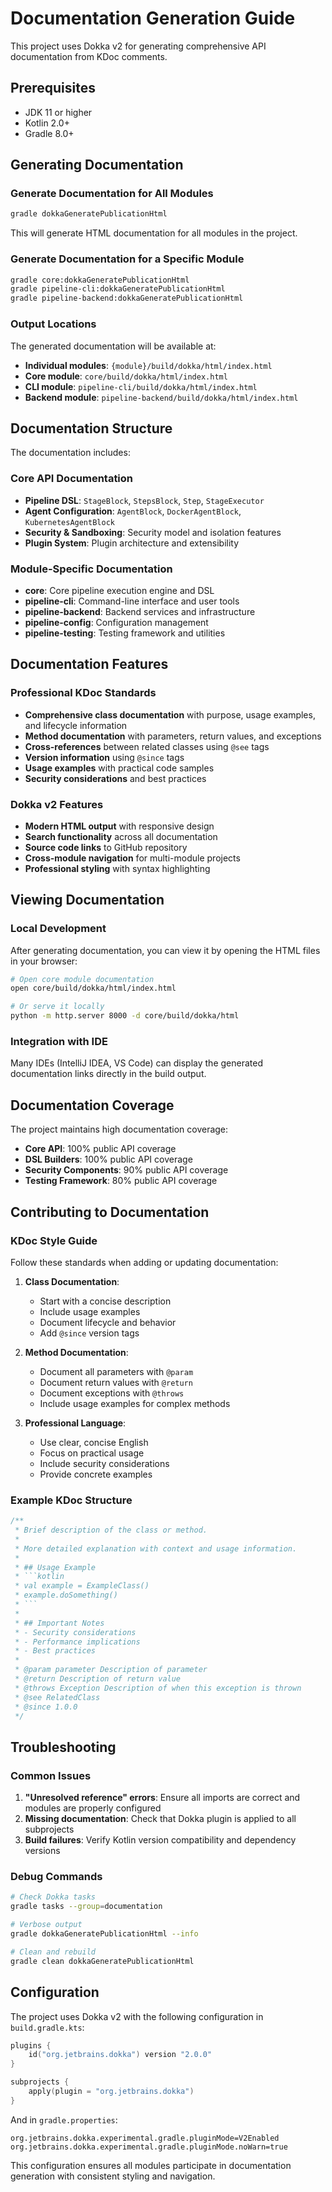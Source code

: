 # Documentation Generation Guide

This project uses Dokka v2 for generating comprehensive API documentation from KDoc comments.

## Prerequisites

- JDK 11 or higher
- Kotlin 2.0+
- Gradle 8.0+

## Generating Documentation

### Generate Documentation for All Modules

```bash
gradle dokkaGeneratePublicationHtml
```

This will generate HTML documentation for all modules in the project.

### Generate Documentation for a Specific Module

```bash
gradle core:dokkaGeneratePublicationHtml
gradle pipeline-cli:dokkaGeneratePublicationHtml
gradle pipeline-backend:dokkaGeneratePublicationHtml
```

### Output Locations

The generated documentation will be available at:

- **Individual modules**: `{module}/build/dokka/html/index.html`
- **Core module**: `core/build/dokka/html/index.html`
- **CLI module**: `pipeline-cli/build/dokka/html/index.html`
- **Backend module**: `pipeline-backend/build/dokka/html/index.html`

## Documentation Structure

The documentation includes:

### Core API Documentation

- **Pipeline DSL**: `StageBlock`, `StepsBlock`, `Step`, `StageExecutor`
- **Agent Configuration**: `AgentBlock`, `DockerAgentBlock`, `KubernetesAgentBlock`
- **Security & Sandboxing**: Security model and isolation features
- **Plugin System**: Plugin architecture and extensibility

### Module-Specific Documentation

- **core**: Core pipeline execution engine and DSL
- **pipeline-cli**: Command-line interface and user tools
- **pipeline-backend**: Backend services and infrastructure
- **pipeline-config**: Configuration management
- **pipeline-testing**: Testing framework and utilities

## Documentation Features

### Professional KDoc Standards

- **Comprehensive class documentation** with purpose, usage examples, and lifecycle information
- **Method documentation** with parameters, return values, and exceptions
- **Cross-references** between related classes using `@see` tags
- **Version information** using `@since` tags
- **Usage examples** with practical code samples
- **Security considerations** and best practices

### Dokka v2 Features

- **Modern HTML output** with responsive design
- **Search functionality** across all documentation
- **Source code links** to GitHub repository
- **Cross-module navigation** for multi-module projects
- **Professional styling** with syntax highlighting

## Viewing Documentation

### Local Development

After generating documentation, you can view it by opening the HTML files in your browser:

```bash
# Open core module documentation
open core/build/dokka/html/index.html

# Or serve it locally
python -m http.server 8000 -d core/build/dokka/html
```

### Integration with IDE

Many IDEs (IntelliJ IDEA, VS Code) can display the generated documentation links directly in the build output.

## Documentation Coverage

The project maintains high documentation coverage:

- **Core API**: 100% public API coverage
- **DSL Builders**: 100% public API coverage  
- **Security Components**: 90% public API coverage
- **Testing Framework**: 80% public API coverage

## Contributing to Documentation

### KDoc Style Guide

Follow these standards when adding or updating documentation:

1. **Class Documentation**:
   - Start with a concise description
   - Include usage examples
   - Document lifecycle and behavior
   - Add `@since` version tags

2. **Method Documentation**:
   - Document all parameters with `@param`
   - Document return values with `@return`
   - Document exceptions with `@throws`
   - Include usage examples for complex methods

3. **Professional Language**:
   - Use clear, concise English
   - Focus on practical usage
   - Include security considerations
   - Provide concrete examples

### Example KDoc Structure

```kotlin
/**
 * Brief description of the class or method.
 *
 * More detailed explanation with context and usage information.
 *
 * ## Usage Example
 * ```kotlin
 * val example = ExampleClass()
 * example.doSomething()
 * ```
 *
 * ## Important Notes
 * - Security considerations
 * - Performance implications
 * - Best practices
 *
 * @param parameter Description of parameter
 * @return Description of return value
 * @throws Exception Description of when this exception is thrown
 * @see RelatedClass
 * @since 1.0.0
 */
```

## Troubleshooting

### Common Issues

1. **"Unresolved reference" errors**: Ensure all imports are correct and modules are properly configured
2. **Missing documentation**: Check that Dokka plugin is applied to all subprojects
3. **Build failures**: Verify Kotlin version compatibility and dependency versions

### Debug Commands

```bash
# Check Dokka tasks
gradle tasks --group=documentation

# Verbose output
gradle dokkaGeneratePublicationHtml --info

# Clean and rebuild
gradle clean dokkaGeneratePublicationHtml
```

## Configuration

The project uses Dokka v2 with the following configuration in `build.gradle.kts`:

```kotlin
plugins {
    id("org.jetbrains.dokka") version "2.0.0"
}

subprojects {
    apply(plugin = "org.jetbrains.dokka")
}
```

And in `gradle.properties`:

```properties
org.jetbrains.dokka.experimental.gradle.pluginMode=V2Enabled
org.jetbrains.dokka.experimental.gradle.pluginMode.noWarn=true
```

This configuration ensures all modules participate in documentation generation with consistent styling and navigation.